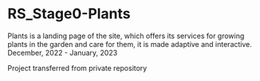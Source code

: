 # RS_Stage0-Plants

Plants is a landing page of the site, which offers its services for growing plants in the garden and care for them, it is made adaptive and interactive.
December, 2022 - January, 2023


Project transferred from private repository
